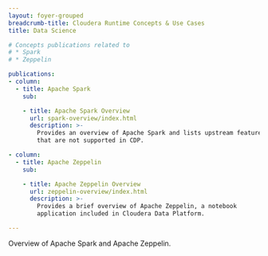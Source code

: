 ```yaml
---
layout: foyer-grouped
breadcrumb-title: Cloudera Runtime Concepts & Use Cases
title: Data Science

# Concepts publications related to
# * Spark
# * Zeppelin

publications:
- column:
  - title: Apache Spark
    sub:

    - title: Apache Spark Overview
      url: spark-overview/index.html
      description: >-
        Provides an overview of Apache Spark and lists upstream features
        that are not supported in CDP.

- column:
  - title: Apache Zeppelin
    sub:

    - title: Apache Zeppelin Overview
      url: zeppelin-overview/index.html
      description: >-
        Provides a brief overview of Apache Zeppelin, a notebook
        application included in Cloudera Data Platform.

---
```


Overview of Apache Spark and Apache Zeppelin.
